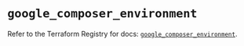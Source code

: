 # `google_composer_environment`

Refer to the Terraform Registry for docs: [`google_composer_environment`](https://registry.terraform.io/providers/hashicorp/google-beta/6.28.0/docs/resources/google_composer_environment).
